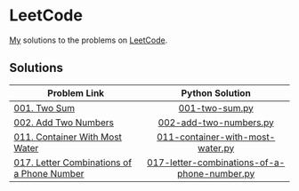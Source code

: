 # LeetCode
[My](https://leetcode.com/yashketkar/) solutions to the problems on [LeetCode](https://leetcode.com/).

## Solutions
| Problem Link        | Python Solution           |
| ------------- |:-------------:|
| [001. Two Sum](https://leetcode.com/problems/two-sum/description/)      | [001-two-sum.py](/Python/001-two-sum.py) |
| [002. Add Two Numbers](https://leetcode.com/problems/add-two-numbers/description/)      | [002-add-two-numbers.py](/Python/002-add-two-numbers.py) |
| [011. Container With Most Water](https://leetcode.com/problems/container-with-most-water/description/)      | [011-container-with-most-water.py](/Python/011-container-with-most-water.py) |
| [017. Letter Combinations of a Phone Number](https://leetcode.com/problems/letter-combinations-of-a-phone-number/description/)      | [017-letter-combinations-of-a-phone-number.py](/Python/017-letter-combinations-of-a-phone-number.py) |
